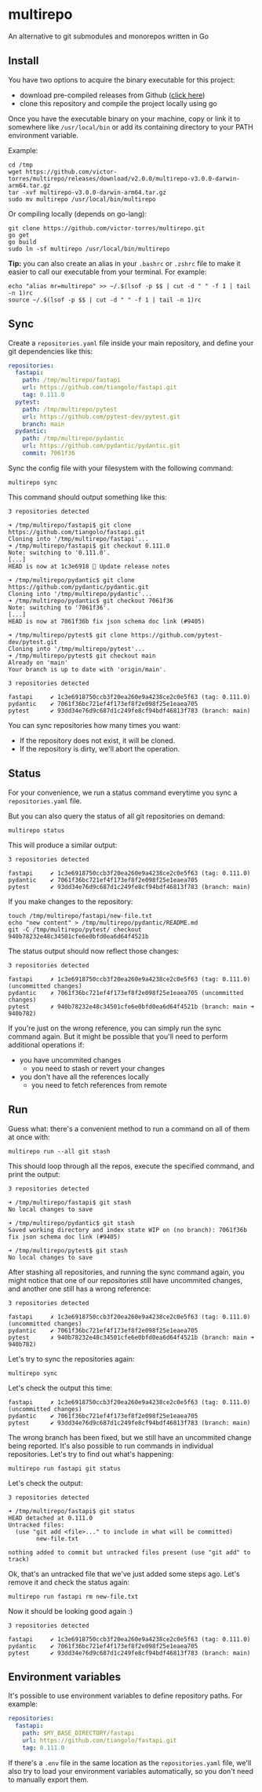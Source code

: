 # multirepo

An alternative to git submodules and monorepos written in Go

## Install

You have two options to acquire the binary executable for this project:
- download pre-compiled releases from Github ([click here](https://github.com/victor-torres/multirepo/releases/latest))
- clone this repository and compile the project locally using go

Once you have the executable binary on your machine,
copy or link it to somewhere like `/usr/local/bin`
or add its containing directory to your PATH environment variable. 

Example:

```shell
cd /tmp
wget https://github.com/victor-torres/multirepo/releases/download/v2.0.0/multirepo-v3.0.0-darwin-arm64.tar.gz
tar -xvf multirepo-v3.0.0-darwin-arm64.tar.gz
sudo mv multirepo /usr/local/bin/multirepo
```

Or compiling locally (depends on go-lang):

```shell
git clone https://github.com/victor-torres/multirepo.git
go get
go build
sudo ln -sf multirepo /usr/local/bin/multirepo
```

**Tip:** you can also create an alias in your `.bashrc` or `.zshrc` file
to make it easier to call our executable from your terminal. For example:

```shell
echo "alias mr=multirepo" >> ~/.$(lsof -p $$ | cut -d " " -f 1 | tail -n 1)rc
source ~/.$(lsof -p $$ | cut -d " " -f 1 | tail -n 1)rc
```

## Sync

Create a `repositories.yaml` file inside your main repository,
and define your git dependencies like this:

```yaml
repositories:
  fastapi:
    path: /tmp/multirepo/fastapi
    url: https://github.com/tiangolo/fastapi.git
    tag: 0.111.0
  pytest:
    path: /tmp/multirepo/pytest
    url: https://github.com/pytest-dev/pytest.git
    branch: main
  pydantic:
    path: /tmp/multirepo/pydantic
    url: https://github.com/pydantic/pydantic.git
    commit: 7061f36
```

Sync the config file with your filesystem with the following command:

```shell
multirepo sync
```

This command should output something like this:

```shell
3 repositories detected

➜ /tmp/multirepo/fastapi$ git clone https://github.com/tiangolo/fastapi.git
Cloning into '/tmp/multirepo/fastapi'...
➜ /tmp/multirepo/fastapi$ git checkout 0.111.0
Note: switching to '0.111.0'.
[...]
HEAD is now at 1c3e6918 📝 Update release notes

➜ /tmp/multirepo/pydantic$ git clone https://github.com/pydantic/pydantic.git
Cloning into '/tmp/multirepo/pydantic'...
➜ /tmp/multirepo/pydantic$ git checkout 7061f36
Note: switching to '7061f36'.
[...]
HEAD is now at 7061f36b fix json schema doc link (#9405)

➜ /tmp/multirepo/pytest$ git clone https://github.com/pytest-dev/pytest.git
Cloning into '/tmp/multirepo/pytest'...
➜ /tmp/multirepo/pytest$ git checkout main
Already on 'main'
Your branch is up to date with 'origin/main'.

3 repositories detected

fastapi     ✔ 1c3e6918750ccb3f20ea260e9a4238ce2c0e5f63 (tag: 0.111.0) 
pydantic    ✔ 7061f36bc721ef4f173ef8f2e098f25e1eaea705  
pytest      ✔ 93dd34e76d9c687d1c249fe8cf94bdf46813f783 (branch: main) 
```

You can sync repositories how many times you want:

- If the repository does not exist, it will be cloned.
- If the repository is dirty, we'll abort the operation.

## Status

For your convenience, we run a status command everytime you sync a `repositories.yaml` file.

But you can also query the status of all git repositories on demand:

```shell
multirepo status
```

This will produce a similar output:

```shell
3 repositories detected

fastapi     ✔ 1c3e6918750ccb3f20ea260e9a4238ce2c0e5f63 (tag: 0.111.0) 
pydantic    ✔ 7061f36bc721ef4f173ef8f2e098f25e1eaea705  
pytest      ✔ 93dd34e76d9c687d1c249fe8cf94bdf46813f783 (branch: main) 
```

If you make changes to the repository:

```shell
touch /tmp/multirepo/fastapi/new-file.txt
echo "new content" > /tmp/multirepo/pydantic/README.md
git -C /tmp/multirepo/pytest/ checkout 940b78232e48c34501cfe6e0bfd0ea6d64f4521b
```

The status output should now reflect those changes:

```shell
3 repositories detected

fastapi     ✗ 1c3e6918750ccb3f20ea260e9a4238ce2c0e5f63 (tag: 0.111.0) (uncommitted changes)
pydantic    ✗ 7061f36bc721ef4f173ef8f2e098f25e1eaea705 (uncommitted changes)
pytest      ✗ 940b78232e48c34501cfe6e0bfd0ea6d64f4521b (branch: main ➜ 940b782) 
```

If you're just on the wrong reference, you can simply run the sync command again.
But it might be possible that you'll need to perform additional operations if:
- you have uncommited changes
  - you need to stash or revert your changes
- you don't have all the references locally
  - you need to fetch references from remote

## Run

Guess what: there's a convenient method to run a command on all of them at once with:

```shell
multirepo run --all git stash
```

This should loop through all the repos, execute the specified command, and print the output:
```shell
3 repositories detected

➜ /tmp/multirepo/fastapi$ git stash
No local changes to save

➜ /tmp/multirepo/pydantic$ git stash
Saved working directory and index state WIP on (no branch): 7061f36b fix json schema doc link (#9405)

➜ /tmp/multirepo/pytest$ git stash
No local changes to save
```

After stashing all repositories, and running the sync command again, you might notice that
one of our repositories still have uncommited changes, and another one still has a wrong reference:

```shell
3 repositories detected

fastapi     ✗ 1c3e6918750ccb3f20ea260e9a4238ce2c0e5f63 (tag: 0.111.0) (uncommitted changes)
pydantic    ✔ 7061f36bc721ef4f173ef8f2e098f25e1eaea705  
pytest      ✗ 940b78232e48c34501cfe6e0bfd0ea6d64f4521b (branch: main ➜ 940b782) 
```

Let's try to sync the repositories again:

```shell
multirepo sync
```

Let's check the output this time:

```shell
fastapi     ✗ 1c3e6918750ccb3f20ea260e9a4238ce2c0e5f63 (tag: 0.111.0) (uncommitted changes)
pydantic    ✔ 7061f36bc721ef4f173ef8f2e098f25e1eaea705  
pytest      ✔ 93dd34e76d9c687d1c249fe8cf94bdf46813f783 (branch: main) 
```

The wrong branch has been fixed, but we still have an uncommited change being reported.
It's also possible to run commands in individual repositories. Let's try to find out what's happening:

```shell
multirepo run fastapi git status
```

Let's check the output:

```shell
3 repositories detected

➜ /tmp/multirepo/fastapi$ git status
HEAD detached at 0.111.0
Untracked files:
  (use "git add <file>..." to include in what will be committed)
        new-file.txt

nothing added to commit but untracked files present (use "git add" to track)
```

Ok, that's an untracked file that we've just added some steps ago.
Let's remove it and check the status again:

```shell
multirepo run fastapi rm new-file.txt
```

Now it should be looking good again :)

```shell
3 repositories detected

fastapi     ✔ 1c3e6918750ccb3f20ea260e9a4238ce2c0e5f63 (tag: 0.111.0) 
pydantic    ✔ 7061f36bc721ef4f173ef8f2e098f25e1eaea705  
pytest      ✔ 93dd34e76d9c687d1c249fe8cf94bdf46813f783 (branch: main) 
```

## Environment variables

It's possible to use environment variables to define repository paths. For example:

```yaml
repositories:
  fastapi:
    path: $MY_BASE_DIRECTORY/fastapi
    url: https://github.com/tiangolo/fastapi.git
    tag: 0.111.0
```

If there's a `.env` file in the same location as the `repositories.yaml` file,
we'll also try to load your environment variables automatically,
so you don't need to manually export them.
